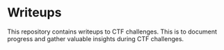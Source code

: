 # Writeups

This repository contains writeups to CTF challenges. This is to document progress and gather valuable insights during CTF challenges. 
